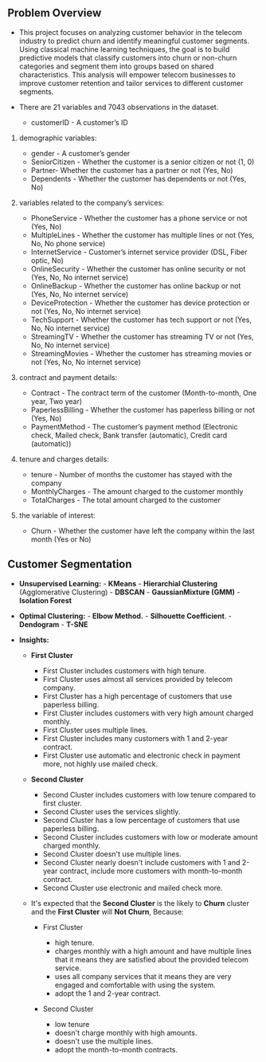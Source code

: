 ## **Problem Overview**
- This project focuses on analyzing customer behavior in the telecom industry to predict churn and identify meaningful customer segments. Using classical machine learning techniques, the goal is to build predictive models that classify customers into churn or non-churn categories and segment them into groups based on shared characteristics. This analysis will empower telecom businesses to improve customer retention and tailor services to different customer segments.


- There are 21 variables and 7043 observations in the dataset. 
    - customerID - A customer’s ID

1. demographic variables:
    - gender - A customer’s gender
    - SeniorCitizen - Whether the customer is a senior citizen or not (1, 0)
    - Partner- Whether the customer has a partner or not (Yes, No)
    - Dependents - Whether the customer has dependents or not (Yes, No)

2. variables related to the company’s services:
    - PhoneService - Whether the customer has a phone service or not (Yes, No)
    - MultipleLines - Whether the customer has multiple lines or not (Yes, No, No phone service)
    - InternetService - Customer’s internet service provider (DSL, Fiber optic, No)
    - OnlineSecurity - Whether the customer has online security or not (Yes, No, No internet service)
    - OnlineBackup - Whether the customer has online backup or not (Yes, No, No internet service)
    - DeviceProtection - Whether the customer has device protection or not (Yes, No, No internet service)
    - TechSupport - Whether the customer has tech support or not (Yes, No, No internet service)
    - StreamingTV - Whether the customer has streaming TV or not (Yes, No, No internet service)
    - StreamingMovies - Whether the customer has streaming movies or not (Yes, No, No internet service)

3. contract and payment details:
    - Contract - The contract term of the customer (Month-to-month, One year, Two year)
    - PaperlessBilling - Whether the customer has paperless billing or not (Yes, No)
    - PaymentMethod - The customer’s payment method (Electronic check, Mailed check, Bank transfer (automatic), Credit card (automatic))

4. tenure and charges details:
    - tenure - Number of months the customer has stayed with the company
    - MonthlyCharges - The amount charged to the customer monthly
    - TotalCharges - The total amount charged to the customer

5. the variable of interest:
    - Churn - Whether the customer have left the company within the last month (Yes or No)

## **Customer Segmentation**

- **Unsupervised Learning:**
      - **KMeans**
      - **Hierarchial Clustering** (Agglomerative Clustering)
      - **DBSCAN**
      - **GaussianMixture (GMM)**
      - **Isolation Forest**

- **Optimal Clustering:**
      - **Elbow Method.**
      - **Silhouette Coefficient**.
      - **Dendogram**
      - **T-SNE**

- **Insights:**

    - **First Cluster**
        - First Cluster includes customers with high tenure.
        - First Cluster uses almost all services provided by telecom company.
        - First Cluster has a high percentage of customers that use paperless billing.
        - First Cluster includes customers with very high amount charged monthly.
        - First Cluster uses multiple lines.
        - First Cluster includes many customers with 1 and 2-year contract.
        - First Cluster use automatic and electronic check in payment more, not highly use mailed check.
    
    - **Second Cluster**
        - Second Cluster includes customers with low tenure compared to first cluster.
        - Second Cluster uses the services slightly.
        - Second Cluster has a low percentage of customers that use paperless billing.
        - Second Cluster includes customers with low or moderate amount charged monthly.
        - Second Cluster doesn't use multiple lines.
        - Second Cluster nearly doesn't include customers with 1 and 2-year contract, include more customers with month-to-month contract.
        - Second Cluster use electronic and mailed check more.
   
    - It's expected that the **Second Cluster** is the likely to **Churn** cluster and the **First Cluster** will **Not Churn**, Because:
        - First Cluster
            - high tenure.
            - charges monthly with a high amount and have multiple lines that it means they are satisfied about the provided telecom service.
            - uses all company services that it means they are very engaged and comfortable with using the system.
            - adopt the 1 and 2-year contract.
    
        - Second Cluster
            - low tenure
            - doesn't charge monthly with high amounts.
            - doesn't use the multiple lines.
            - adopt the month-to-month contracts.
